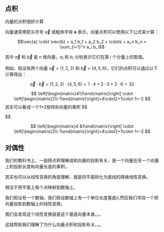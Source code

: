 ## 点积

向量的点积很好计算



向量通常用箭头符号 $\vec{a}$ 或粗体字母 $\mathbf{a}$ 表示。向量点积可以使用以下公式来计算：

$$\vec{a} \cdot \vec{b} = a_1 b_1 + a_2 b_2 + \cdots + a_n b_n = \sum_{i=1}^n a_i b_i$$

其中 $\vec{a}$ 和 $\vec{b}$ 是 $n$ 维向量，$a_i$ 和 $b_i$ 分别表示它们在第 $i$ 个分量上的取值。

例如，假设有两个向量 $\vec{a} = (1,2,3)$ 和 $\vec{b} = (4,5,6)$，它们的点积可以通过以下计算得出：

$$\vec{a} \cdot \vec{b} = (1,2,3) \cdot (4,5,6) = 1 \cdot 4 + 2 \cdot 5 + 3 \cdot 6 = 32$$


$$
\left[\begin{matrix}4\\1\end{matrix}\right] \cdot \left[\begin{matrix}2\\-1\end{matrix}\right]=4\cdot2+1\cdot-1=-2
$$
其实可以看成一个1*2矩阵和向量的乘积
$$

$$

$$
\left[\begin{matrix}4 &1\end{matrix}\right] \cdot \left[\begin{matrix}2\\-1\end{matrix}\right]=4\cdot2+1\cdot-1=-2
$$



## 对偶性

我们的教科书上，一般把点积理解成和向量的投影有关，是一个向量在另一个向量上的投影长度和向量长度的乘积。

其实也可以从线性变换的角度理解，就是将平面转化为直线的降维线性变换。

相当于把平面上每个点映射到数轴上。

我们假设有一个数轴，我们假设数轴上有一个单位长度基底$\hat u$,然后我们寻找一个把向量投影到数轴上的线性变换。

我们会发现这个线性变换就是这个基底向量本身。。。



这就帮助我们理解了为什么向量点积和投影有关。。。



